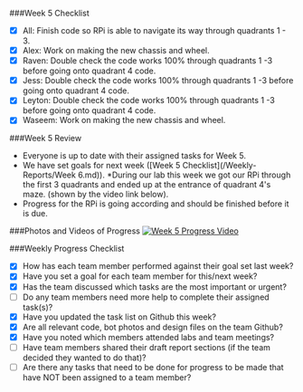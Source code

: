 ###Week 5 Checklist
- [X] All: Finish code so RPi is able to navigate its way through quadrants 1 - 3.
- [X] Alex: Work on making the new chassis and wheel.
- [X] Raven: Double check the code works 100% through quadrants 1 -3 before going onto quadrant 4 code.
- [X] Jess: Double check the code works 100% through quadrants 1 -3 before going onto quadrant 4 code.
- [X] Leyton: Double check the code works 100% through quadrants 1 -3 before going onto quadrant 4 code.
- [X] Waseem: Work on making the new chassis and wheel.

###Week 5 Review
* Everyone is up to date with their assigned tasks for Week 5.
* We have set goals for next week ([Week 5 Checklist](/Weekly-Reports/Week 6.md)).
*During our lab this week we got our RPi through the first 3 quadrants and ended up at the entrance of quadrant 4's maze. (shown by the video link below).
* Progress for the RPi is going according and should be finished before it is due.


###Photos and Videos of Progress
[![Week 5 Progress Video](http://i.imgur.com/kFwNwa6.png)](https://youtu.be/XmNyoZ0ESe4)

###Weekly Progress Checklist
- [X] How has each team member performed against their goal set last week?
- [X] Have you set a goal for each team member for this/next week?
- [X] Has the team discussed which tasks are the most important or urgent?
- [ ] Do any team members need more help to complete their assigned task(s)?
- [X] Have you updated the task list on Github this week?
- [X] Are all relevant code, bot photos and design files on the team Github?
- [X] Have you noted which members attended labs and team meetings?
- [ ] Have team members shared their draft report sections (if the team decided they wanted to do that)?
- [ ] Are there any tasks that need to be done for progress to be made that have NOT been assigned to a team member?
